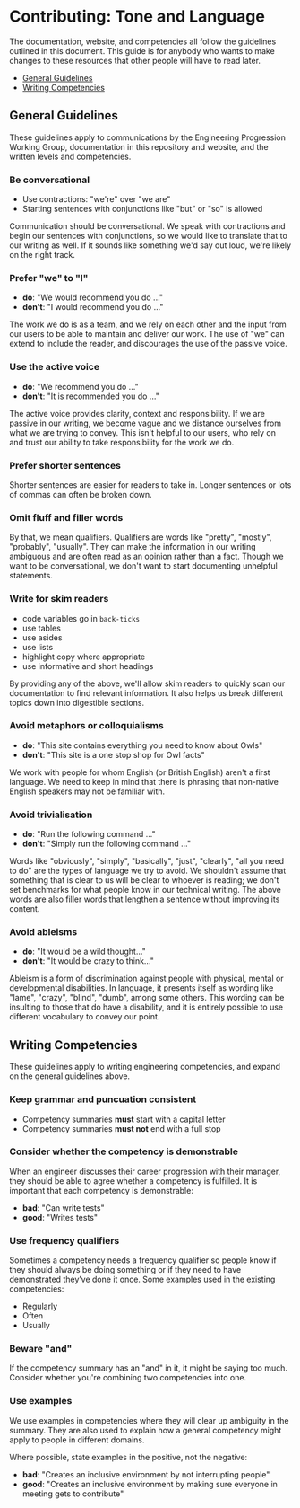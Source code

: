 
# Contributing: Tone and Language

The documentation, website, and competencies all follow the guidelines outlined in this document. This guide is for anybody who wants to make changes to these resources that other people will have to read later.

  - [General Guidelines](#general-guidelines)
  - [Writing Competencies](#writing-competencies)


## General Guidelines

These guidelines apply to communications by the Engineering Progression Working Group, documentation in this repository and website, and the written levels and competencies.

### Be conversational

  - Use contractions: "we're" over "we are"
  - Starting sentences with conjunctions like "but" or "so" is allowed

Communication should be conversational. We speak with contractions and begin our sentences with conjunctions, so we would like to translate that to our writing as well. If it sounds like something we'd say out loud, we're likely on the right track.

### Prefer "we" to "I"

  - **do**: "We would recommend you do ..."
  - **don't**: "I would recommend you do ..."

The work we do is as a team, and we rely on each other and the input from our users to be able to maintain and deliver our work. The use of "we" can extend to include the reader, and discourages the use of the passive voice.

### Use the active voice

  - **do**: "We recommend you do ..."
  - **don't**: "It is recommended you do ..."

The active voice provides clarity, context and responsibility. If we are passive in our writing, we become vague and we distance ourselves from what we are trying to convey. This isn't helpful to our users, who rely on and trust our ability to take responsibility for the work we do.

### Prefer shorter sentences

Shorter sentences are easier for readers to take in. Longer sentences or lots of commas can often be broken down.

### Omit fluff and filler words

By that, we mean qualifiers. Qualifiers are words like "pretty", "mostly", "probably", "usually". They can make the information in our writing ambiguous and are often read as an opinion rather than a fact. Though we want to be conversational, we don't want to start documenting unhelpful statements.

### Write for skim readers

  - code variables go in `back-ticks`
  - use tables
  - use asides
  - use lists
  - highlight copy where appropriate
  - use informative and short headings

By providing any of the above, we'll allow skim readers to quickly scan our documentation to find relevant information. It also helps us break different topics down into digestible sections.

### Avoid metaphors or colloquialisms

  - **do**: "This site contains everything you need to know about Owls"
  - **don't**: "This site is a one stop shop for Owl facts"

We work with people for whom English (or British English) aren't a first language. We need to keep in mind that there is phrasing that non-native English speakers may not be familiar with.

### Avoid trivialisation

  - **do**: "Run the following command ..."
  - **don't**: "Simply run the following command ..."

Words like "obviously", "simply", "basically", "just", "clearly", "all you need to do" are the types of language we try to avoid. We shouldn't assume that something that is clear to us will be clear to whoever is reading; we don't set benchmarks for what people know in our technical writing. The above words are also filler words that lengthen a sentence without improving its content.

### Avoid ableisms

  - **do**: "It would be a wild thought..."
  - **don't**: "It would be crazy to think..."

Ableism is a form of discrimination against people with physical, mental or developmental disabilities.
In language, it presents itself as wording like "lame", "crazy", "blind", "dumb", among some others. This wording can be insulting to those that do have a disability, and it is entirely possible to use different vocabulary to convey our point.


## Writing Competencies

These guidelines apply to writing engineering competencies, and expand on the general guidelines above.

### Keep grammar and puncuation consistent

  - Competency summaries **must** start with a capital letter
  - Competency summaries **must not** end with a full stop

### Consider whether the competency is demonstrable

When an engineer discusses their career progression with their manager, they should be able to agree whether a competency is fulfilled. It is important that each competency is demonstrable:

  - **bad**: "Can write tests"
  - **good**: "Writes tests"

### Use frequency qualifiers

Sometimes a competency needs a frequency qualifier so people know if they should always be doing something or if they need to have demonstrated they’ve done it once. Some examples used in the existing competencies:

  - Regularly
  - Often
  - Usually

### Beware "and"

If the competency summary has an "and" in it, it might be saying too much. Consider whether you're combining two competencies into one.

### Use examples

We use examples in competencies where they will clear up ambiguity in the summary. They are also used to explain how a general competency might apply to people in different domains.

Where possible, state examples in the positive, not the negative:

  - **bad**: "Creates an inclusive environment by not interrupting people"
  - **good**: "Creates an inclusive environment by making sure everyone in meeting gets to contribute"
